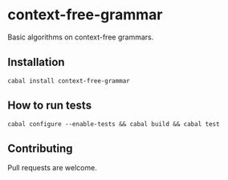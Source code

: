 # context-free-grammar

Basic algorithms on context-free grammars.

## Installation

```
cabal install context-free-grammar
```

## How to run tests

```
cabal configure --enable-tests && cabal build && cabal test
```

## Contributing

Pull requests are welcome.


